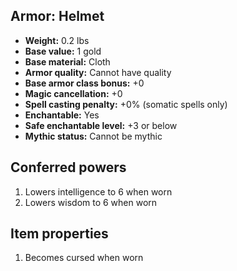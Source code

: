## Armor: Helmet

- **Weight:** 0.2 lbs
- **Base value:** 1 gold
- **Base material:** Cloth
- **Armor quality:** Cannot have quality
- **Base armor class bonus:** +0
- **Magic cancellation:** +0
- **Spell casting penalty:** +0% (somatic spells only)
- **Enchantable:** Yes
- **Safe enchantable level:** +3 or below
- **Mythic status:** Cannot be mythic

## Conferred powers

1. Lowers intelligence to 6 when worn
2. Lowers wisdom to 6 when worn

## Item properties

1. Becomes cursed when worn
